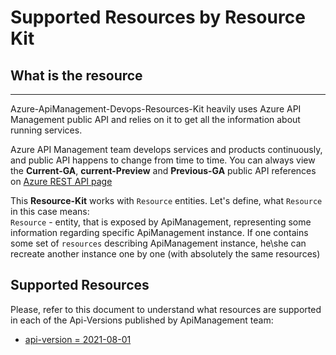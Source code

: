 # Supported Resources by Resource Kit

## What is the resource
---
Azure-ApiManagement-Devops-Resources-Kit heavily uses Azure API Management public API and relies on it to get all the information about running services.

Azure API Management team develops services and products continuously, and public API happens to change from time to time. You can always view the **Current-GA**, **current-Preview** and **Previous-GA** public API references on [Azure REST API page](https://docs.microsoft.com/en-us/rest/api/apimanagement/)

This **Resource-Kit** works with `Resource` entities. Let's define, what `Resource` in this case means:  
`Resource` - entity, that is exposed by ApiManagement, representing some information regarding specific ApiManagement instance. If one contains some set of `resources` describing ApiManagement instance, he\she can recreate another instance one by one (with absolutely the same resources)

## Supported Resources 
Please, refer to this document to understand what resources are supported in each of the Api-Versions published by ApiManagement team:

- [api-version = 2021-08-01](./2021-08-01.md)